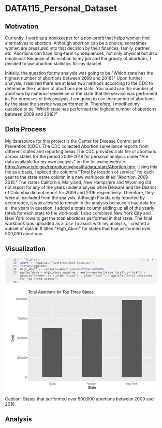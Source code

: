 # DATA115_Personal_Dataset

## Motivation

Currently, I work as a bookkeeper for a non-profit that helps women find alternatives to abortion. Although abortion can be a choice, sometimes women are pressured into that decision by their finances, family, partner, etc. Abortions can have long-term consequences, not only physical but also emotional. Because of its relation to my job and the gravity of abortions, I decided to use abortion statistics for my dataset. 

Initially, the question for my analysis was going to be "Which state has the highest number of abortions between 2009 and 2018?" Upon further analysis, I realized there are at least two methods according to the CDC to determine the number of abortions per state. You could use the number of abortions by maternal residence or the state that the service was performed in. For purposes of this analysis, I am going to use the number of abortions by the state the service was performed in. Therefore, I modified my question to be "Which state has performed the highest number of abortions between 2009 and 2018?"

## Data Process

My datasource for this project is the Center for Disease Control and Prevention (CDC). The CDC collected Abortion surveilance reports from different states and reporting areas.The CDC provides a xls file of abortions across states for the period 2009-2018 for personal analysis under "Are data available for my own analysis" on the following website: https://www.cdc.gov/reproductivehealth/data_stats/Abortion.htm. Using this file as a basis, I spliced the columns "Total by location of service" for each year to the state name column in a new workbook titled "Abortion_2009-2018." The states California, Maryland, New Hampshire and Wyoming did not report for any of the years under analysis while Delware and the District of Columbia did not report for 2009 and 2016 respectively. Therefore, they were all excluded from the analysis. Although Florida only reported by occurrence, it was allowed to remain in the analysis because it had data for all the years in question. I added a totals column adding up all of the yearly totals for each state to the workbook. I also combined New York City and New York rows to get the total abortions performed in that state. The final workbook was uploaded as a .csv To assist with my analysis, I created a subset of data in R titled "High_Abort" for states that had performed over 500,000 abortions. 

## Visualization
<img src="https://raw.githubusercontent.com/katiekealy/DATA115_Personal_Dataset/main/Visualization_1.png">

<img src="https://raw.githubusercontent.com/katiekealy/DATA115_Personal_Dataset/main/R_pic2.png">
Caption: States that performed over 500,000 abortions between 2009 and 2018. 

## Analysis
